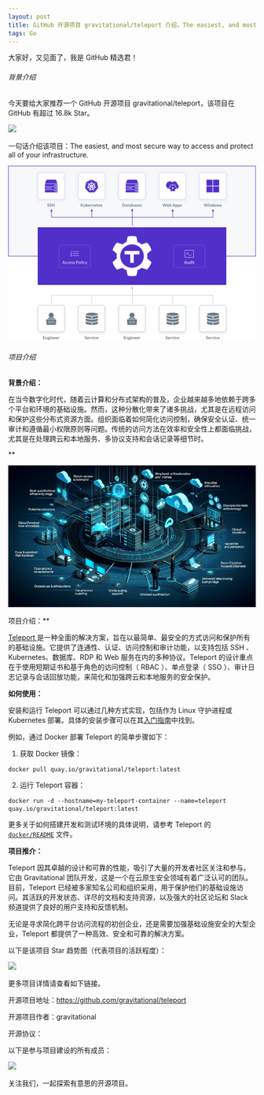 ```yaml
---
layout: post
title: GitHub 开源项目 gravitational/teleport 介绍，The easiest, and most secure way to access and protect all of your infrastructure.
tags: Go
---
```


大家好，又见面了，我是 GitHub 精选君！

###### 背景介绍

今天要给大家推荐一个 GitHub 开源项目 gravitational/teleport，该项目在 GitHub 有超过 16.8k Star。

![](https://stats.deeptrain.net/repo/gravitational/teleport/?theme=light)

一句话介绍该项目：The easiest, and most secure way to access and protect all of your infrastructure.




![](https://raw.githubusercontent.com/gravitational/teleport/master/./assets/img/hero-teleport-platform.svg)


###### 项目介绍

**背景介绍：**

在当今数字化时代，随着云计算和分布式架构的普及，企业越来越多地依赖于跨多个平台和环境的基础设施。然而，这种分散化带来了诸多挑战，尤其是在远程访问和保护这些分布式资源方面。组织面临着如何简化访问控制，确保安全认证、统一审计和遵循最小权限原则等问题。传统的访问方法在效率和安全性上都面临挑战，尤其是在处理跨云和本地服务、多协议支持和会话记录等细节时。

**

![](https://raw.githubusercontent.com/ZhuPeng/pic/master/mac/compress_tmp-53e994be86582b1ca71e682625a4e865.png)

项目介绍：**

[ Teleport ](https://github.com/gravitational/teleport) 是一种全面的解决方案，旨在以最简单、最安全的方式访问和保护所有的基础设施。它提供了连通性、认证、访问控制和审计功能，以支持包括 SSH 、Kubernetes、数据库、RDP 和 Web 服务在内的多种协议。Teleport 的设计重点在于使用短期证书和基于角色的访问控制（ RBAC ）、单点登录（ SSO ）、审计日志记录与会话回放功能，来简化和加强跨云和本地服务的安全保护。

**如何使用：**

安装和运行 Teleport 可以通过几种方式实现，包括作为 Linux 守护进程或 Kubernetes 部署。具体的安装步骤可以在其[入门指南](https://goteleport.com/docs/getting-started/)中找到。

例如，通过 Docker 部署 Teleport 的简单步骤如下：

1.  获取 Docker 镜像： 
```
docker pull quay.io/gravitational/teleport:latest
```

2.  运行 Teleport 容器：
```
docker run -d --hostname=my-teleport-container --name=teleport quay.io/gravitational/teleport:latest
```

更多关于如何搭建开发和测试环境的具体说明，请参考 Teleport 的 [`docker/README`](https://github.com/gravitational/teleport/blob/master/docker/README.md) 文件。

**项目推介：**

Teleport 因其卓越的设计和可靠的性能，吸引了大量的开发者社区关注和参与。它由 Gravitational 团队开发，这是一个在云原生安全领域有着广泛认可的团队。目前，Teleport 已经被多家知名公司和组织采用，用于保护他们的基础设施访问。其活跃的开发状态、详尽的文档和支持资源，以及强大的社区论坛和 Slack 频道提供了良好的用户支持和反馈机制。

无论是寻求简化跨平台访问流程的初创企业，还是需要加强基础设施安全的大型企业，Teleport 都提供了一种高效、安全和可靠的解决方案。

以下是该项目 Star 趋势图（代表项目的活跃程度）：

![](https://api.star-history.com/svg?repos=gravitational/teleport&type=Timeline)

更多项目详情请查看如下链接。

开源项目地址：https://github.com/gravitational/teleport 

开源项目作者：gravitational

开源协议：

以下是参与项目建设的所有成员：

![](https://contrib.rocks/image?repo=gravitational/teleport)

关注我们，一起探索有意思的开源项目。

